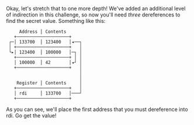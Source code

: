 Okay, let's stretch that to one more depth!
We've added an additional level of indirection in this challenge, so now you'll need *three* dereferences to find the secret value.
Something like this:

```text
     Address │ Contents
   +────────────────────+
 ┌─│ 133700  │ 123400   │◂──┐
 │ +────────────────────+   │
 └▸│ 123400  │ 100000   │─┐ │
   +────────────────────+ │ │
   │ 100000  │ 42       │◂┘ │
   +────────────────────+   │
                            │
                            │
    Register │ Contents     │
   +────────────────────+   │
   │ rdi     │ 133700   │───┘
   +────────────────────+
```

As you can see, we'll place the first address that you must dereference into rdi.
Go get the value!
